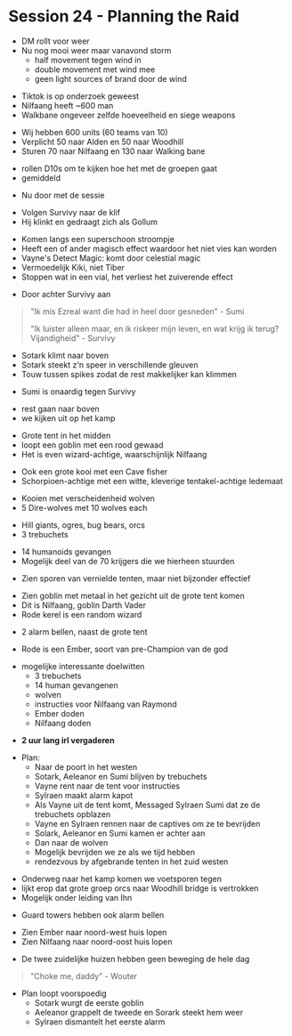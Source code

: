# Session 24 - Planning the Raid

- DM rollt voor weer
- Nu nog mooi weer maar vanavond storm
    - half movement tegen wind in
    - double movement met wind mee
    - geen light sources of brand door de wind

+ Tiktok is op onderzoek geweest
+ Nilfaang heeft ~600 man
+ Walkbane ongeveer zelfde hoeveelheid en siege weapons

- Wij hebben 600 units (60 teams van 10)
- Verplicht 50 naar Alden en 50 naar Woodhill
- Sturen 70 naar Nilfaang en 130 naar Walking bane

+ rollen D10s om te kijken hoe het met de groepen gaat
+ gemiddeld

- Nu door met de sessie

+ Volgen Survivy naar de klif
+ Hij klinkt en gedraagt zich als Gollum

- Komen langs een superschoon stroompje
- Heeft een of ander magisch effect waardoor het niet vies kan worden
- Vayne's Detect Magic: komt door celestial magic
- Vermoedelijk Kiki, niet Tiber
- Stoppen wat in een vial, het verliest het zuiverende effect

+ Door achter Survivy aan

> "Ik mis Ezreal want die had in heel door gesneden" - Sumi
>
> "Ik luister alleen maar, en ik riskeer mijn leven, en wat krijg ik terug? Vijandigheid" - Survivy

- Sotark klimt naar boven
- Sotark steekt z'n speer in verschillende gleuven
- Touw tussen spikes zodat de rest makkelijker kan klimmen

+ Sumi is onaardig tegen Survivy

- rest gaan naar boven
- we kijken uit op het kamp

+ Grote tent in het midden
+ loopt een goblin met een rood gewaad
+ Het is even wizard-achtige, waarschijnlijk Nilfaang

- Ook een grote kooi met een Cave fisher
- Schorpioen-achtige met een witte, kleverige tentakel-achtige ledemaat

+ Kooien met verscheidenheid wolven
+ 5 Dire-wolves met 10 wolves each

- Hill giants, ogres, bug bears, orcs
- 3 trebuchets

+ 14 humanoids gevangen
+ Mogelijk deel van de 70 krijgers die we hierheen stuurden

- Zien sporen van vernielde tenten, maar niet bijzonder effectief

+ Zien goblin met metaal in het gezicht uit de grote tent komen
+ Dit is Nilfaang, goblin Darth Vader
+ Rode kerel is een random wizard

- 2 alarm bellen, naast de grote tent

+ Rode is een Ember, soort van pre-Champion van de god

- mogelijke interessante doelwitten
    - 3 trebuchets
    - 14 human gevangenen
    - wolven
    - instructies voor Nilfaang van Raymond
    - Ember doden
    - Nilfaang doden

+ **2 uur lang irl vergaderen**

- Plan:
    - Naar de poort in het westen
    - Sotark, Aeleanor en Sumi blijven by trebuchets
    - Vayne rent naar de tent voor instructies
    - Sylraen maakt alarm kapot
    - Als Vayne uit de tent komt, Messaged Sylraen Sumi dat ze de trebuchets opblazen
    - Vayne en Sylraen rennen naar de captives om ze te bevrijden
    - Solark, Aeleanor en Sumi kamen er achter aan
    - Dan naar de wolven
    - Mogelijk bevrijden we ze als we tijd hebben
    - rendezvous by afgebrande tenten in het zuid westen

+ Onderweg naar het kamp komen we voetsporen tegen
+ lijkt erop dat grote groep orcs naar Woodhill bridge is vertrokken
+ Mogelijk onder leiding van Ihn

- Guard towers hebben ook alarm bellen

+ Zien Ember naar noord-west huis lopen
+ Zien Nilfaang naar noord-oost huis lopen

- De twee zuidelijke huizen hebben geen beweging de hele dag

> "Choke me, daddy" - Wouter

- Plan loopt voorspoedig
    - Sotark wurgt de eerste goblin
    - Aeleanor grappelt de tweede en Sorark steekt hem weer
    - Sylraen dismantelt het eerste alarm

